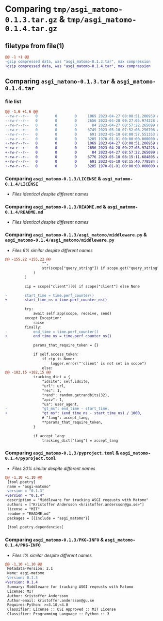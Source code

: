# Comparing `tmp/asgi_matomo-0.1.3.tar.gz` & `tmp/asgi_matomo-0.1.4.tar.gz`

## filetype from file(1)

```diff
@@ -1 +1 @@
-gzip compressed data, was "asgi_matomo-0.1.3.tar", max compression
+gzip compressed data, was "asgi_matomo-0.1.4.tar", max compression
```

## Comparing `asgi_matomo-0.1.3.tar` & `asgi_matomo-0.1.4.tar`

### file list

```diff
@@ -1,6 +1,6 @@
--rw-r--r--   0        0        0     1069 2023-04-27 08:08:51.206959 asgi_matomo-0.1.3/LICENSE
--rw-r--r--   0        0        0     2656 2023-04-28 09:27:05.974228 asgi_matomo-0.1.3/README.md
--rw-r--r--   0        0        0       84 2023-04-27 08:57:22.265099 asgi_matomo-0.1.3/asgi_matomo/__init__.py
--rw-r--r--   0        0        0     6749 2023-05-10 07:52:06.256706 asgi_matomo-0.1.3/asgi_matomo/middleware.py
--rw-r--r--   0        0        0      691 2023-05-10 08:00:57.551353 asgi_matomo-0.1.3/pyproject.toml
--rw-r--r--   0        0        0     3205 1970-01-01 00:00:00.000000 asgi_matomo-0.1.3/PKG-INFO
+-rw-r--r--   0        0        0     1069 2023-04-27 08:08:51.206959 asgi_matomo-0.1.4/LICENSE
+-rw-r--r--   0        0        0     2656 2023-04-28 09:27:05.974228 asgi_matomo-0.1.4/README.md
+-rw-r--r--   0        0        0       84 2023-04-27 08:57:22.265099 asgi_matomo-0.1.4/asgi_matomo/__init__.py
+-rw-r--r--   0        0        0     6776 2023-05-10 08:15:11.684805 asgi_matomo-0.1.4/asgi_matomo/middleware.py
+-rw-r--r--   0        0        0      691 2023-05-10 08:15:40.778584 asgi_matomo-0.1.4/pyproject.toml
+-rw-r--r--   0        0        0     3205 1970-01-01 00:00:00.000000 asgi_matomo-0.1.4/PKG-INFO
```

### Comparing `asgi_matomo-0.1.3/LICENSE` & `asgi_matomo-0.1.4/LICENSE`

 * *Files identical despite different names*

### Comparing `asgi_matomo-0.1.3/README.md` & `asgi_matomo-0.1.4/README.md`

 * *Files identical despite different names*

### Comparing `asgi_matomo-0.1.3/asgi_matomo/middleware.py` & `asgi_matomo-0.1.4/asgi_matomo/middleware.py`

 * *Files 6% similar despite different names*

```diff
@@ -155,22 +155,22 @@
                 "",
                 str(scope["query_string"]) if scope.get("query_string") else None,
             )
         )
 
         cip = scope["client"][0] if scope["client"] else None
 
-        start_time = time.perf_counter()
+        start_time_ns = time.perf_counter_ns()
 
         try:
             await self.app(scope, receive, send)
         except Exception:
             raise
         finally:
-            end_time = time.perf_counter()
+            end_time_ns = time.perf_counter_ns()
 
             params_that_require_token = {}
 
             if self.access_token:
                 if cip is None:
                     logger.error("'client' is not set in scope")
                 else:
@@ -182,15 +182,15 @@
             tracking_dict = {
                 "idsite": self.idsite,
                 "url": url,
                 "rec": 1,
                 "rand": random.getrandbits(32),
                 "apiv": 1,
                 "ua": user_agent,
-                "gt_ms": end_time - start_time,
+                "gt_ms": (end_time_ns - start_time_ns) / 1000,
                 # "lang": accept_lang,
                 **params_that_require_token,
             }
 
             if accept_lang:
                 tracking_dict["lang"] = accept_lang
```

### Comparing `asgi_matomo-0.1.3/pyproject.toml` & `asgi_matomo-0.1.4/pyproject.toml`

 * *Files 20% similar despite different names*

```diff
@@ -1,10 +1,10 @@
 [tool.poetry]
 name = "asgi-matomo"
-version = "0.1.3"
+version = "0.1.4"
 description = "Middleware for tracking ASGI reqeusts with Matomo"
 authors = ["Kristoffer Andersson <kristoffer.andersson@gu.se>"]
 license = "MIT"
 readme = "README.md"
 packages = [{include = "asgi_matomo"}]
 
 [tool.poetry.dependencies]
```

### Comparing `asgi_matomo-0.1.3/PKG-INFO` & `asgi_matomo-0.1.4/PKG-INFO`

 * *Files 1% similar despite different names*

```diff
@@ -1,10 +1,10 @@
 Metadata-Version: 2.1
 Name: asgi-matomo
-Version: 0.1.3
+Version: 0.1.4
 Summary: Middleware for tracking ASGI reqeusts with Matomo
 License: MIT
 Author: Kristoffer Andersson
 Author-email: kristoffer.andersson@gu.se
 Requires-Python: >=3.10,<4.0
 Classifier: License :: OSI Approved :: MIT License
 Classifier: Programming Language :: Python :: 3
```

